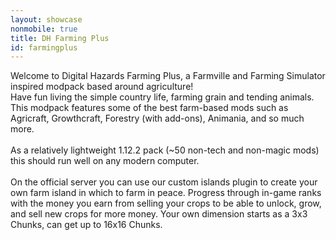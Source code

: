 ```yaml
---
layout: showcase
nonmobile: true
title: DH Farming Plus
id: farmingplus
---
```

Welcome to Digital Hazards Farming Plus, a Farmville and Farming Simulator inspired modpack based around agriculture!
<br />
Have fun living the simple country life, farming grain and tending animals. This modpack features some of the best farm-based mods such as Agricraft, Growthcraft, Forestry (with add-ons), Animania, and so much more.
<br />
<br />
As a relatively lightweight 1.12.2 pack (~50 non-tech and non-magic mods) this should run well on any modern computer.
<br />
<br />
On the official server you can use our custom islands plugin to create your own farm island in which to farm in peace. Progress through in-game ranks with the money you earn from selling your crops to be able to unlock, grow, and sell new crops for more money.
Your own dimension starts as a 3x3 Chunks, can get up to 16x16 Chunks.
